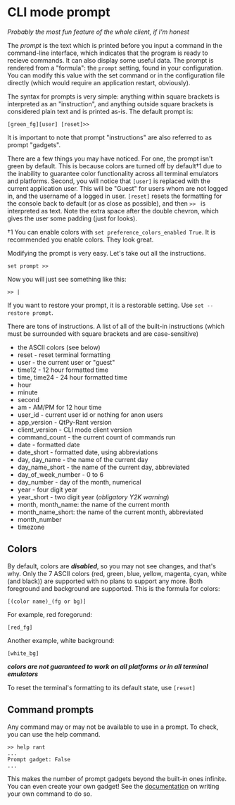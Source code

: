 # CLI mode prompt
*Probably the most fun feature of the whole client, if I'm honest*

The *prompt* is the text which is printed before you input a command
in the command-line interface, which indicates that the program is
ready to recieve commands. It can also display some useful data. The
prompt is rendered from a "formula": the `prompt` setting, found
in your configuration. You can modify this value with the set command
or in the configuration file directly (which would require an
application restart, obviously).

The syntax for prompts is very simple: anything within square
brackets is interpreted as an "instruction", and anything
outside square brackets is considered plain text and is printed
as-is. The default prompt is:

```
[green_fg][user] [reset]>> 
```

It is important to note that prompt "instructions" are also
referred to as prompt "gadgets".

There are a few things you may have noticed. For one, the prompt
isn't green by default. This is because colors are turned off
by default†1 due to the inability to guarantee color functionality
across all terminal emulators and platforms. Second, you will
notice that `[user]` is replaced with the current application
user. This will be "Guest" for users whom are not logged in, and
the username of a logged in user.  `[reset]` resets the formatting
for the console back to default (or as close as possible), and
then `>> ` is interpreted as text. Note the extra space after
the double chevron, which gives the user some padding (just 
for looks).

†1 You can enable colors with `set preference_colors_enabled True`.
It is recommended you enable colors. They look great.

Modifying the prompt is very easy. Let's take out all the
instructions.

```
set prompt >> 
```

Now you will just see something like this:

```
>> |
```

If you want to restore your prompt, it is a restorable setting.
Use `set --restore prompt`.

There are tons of instructions. A list of all of the built-in
instructions (which must be surrounded with square brackets
and are case-sensitive)

* the ASCII colors (see below)
* reset - reset terminal formatting
* user - the current user or "guest"
* time12 - 12 hour formatted time
* time, time24 - 24 hour formatted time
* hour
* minute
* second
* am - AM/PM for 12 hour time
* user_id - current user id or nothing for anon users
* app_version - QtPy-Rant version
* client_version - CLI mode client version
* command_count - the current count of commands run
* date - formatted date
* date_short - formatted date, using abbreviations
* day, day_name - the name of the current day
* day_name_short - the name of the current day, abbreviated
* day_of_week_number - 0 to 6
* day_number - day of the month, numerical
* year - four digit year
* year_short - two digit year (*obligatory Y2K warning*)
* month, month_name: the name of the current month
* month_name_short: the name of the current month, abbreviated
* month_number
* timezone

## Colors
By default, colors are ***disabled***, so you may not see
changes, and that's why. Only the 7 ASCII colors (red, green,
blue, yellow, magenta, cyan, white (and black)) are supported
with no plans to support any more. Both foreground and
background are supported. This is the formula for colors:

```
[(color name)_(fg or bg)]
```

For example, red foregorund:

```
[red_fg]
```

Another example, white background:

```
[white_bg]
```

***colors are not guaranteed to work on all platforms***
***or in all terminal emulators***

To reset the terminal's formatting to its default state,
use `[reset]`

## Command prompts

Any command may or may not be available to use in a prompt.
To check, you can use the help command.

```
>> help rant
...
Prompt gadget: False
...
```

This makes the number of prompt gadgets beyond the built-in
ones infinite. You can even create your own gadget! See the
[documentation](/cli/command.md) on writing your own command to do so.